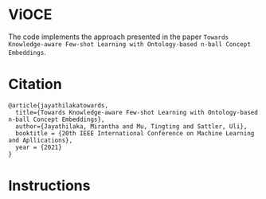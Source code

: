 # ViOCE

The code implements the approach presented in the paper `Towards Knowledge-aware Few-shot Learning with Ontology-based n-ball Concept Embeddings`.

# Citation

```
@article{jayathilakatowards,
  title={Towards Knowledge-aware Few-shot Learning with Ontology-based n-ball Concept Embeddings},
  author={Jayathilaka, Mirantha and Mu, Tingting and Sattler, Uli},
  booktitle = {20th IEEE International Conference on Machine Learning and Apllications},
  year = {2021}
}
```

# Instructions

